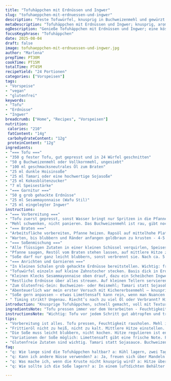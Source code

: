 ```yaml
---
title: "Tofuhäppchen mit Erdnüssen und Ingwer"
slug: "tofuhaeppchen-mit-erdnuessen-und-ingwer"
description: "Feste Tofuwürfel, knusprig in Buchweizenmehl und gewürzt mit einer Mischung aus Hoisin- und Sojasoße statt Nuoc Cham, karamellisiert mit Kokosblütenzucker. Erdnüsse gehackt, Sesammayonnaise und eingelegter Ingwer als Topping. Einfach zu machen, variabel bei Gewürzen. Gehört zur Vorspeise, ohne Nüsse austauschbar durch geröstete Kürbiskerne. Glutenfreie Option mit Reismehl möglich. Ausbalancierte Texturen – knusprig, cremig, aromatisch. Spiel mit Süße, Salz und Würze, ohne Milchprodukte und Laktose. 24 kleine Portionen. Kochzeit etwas verlängert für bessere Kruste. Für geschickte Köche mit Geschmacksnerven."
metaDescription: "Tofuhäppchen mit Erdnüssen und Ingwer; knusprig, aromatisch und voller Texturen - ein asiatisch inspiriertes Rezept, das begeistert."
ogDescription: "Genieße Tofuhäppchen mit Erdnüssen und Ingwer; eine köstliche Vorspeise mit knusprigem Tofu und einer einzigartigen Soßenmischung."
focusKeyphrase: "Tofuhäppchen"
date: 2025-08-04
draft: false
image: tofuhaeppchen-mit-erdnuessen-und-ingwer.jpg
author: "Marlena"
prepTime: PT30M
cookTime: PT15M
totalTime: PT45M
recipeYield: "24 Portionen"
categories: ["Vorspeisen"]
tags:
- "Vorspeise"
- "vegan"
- "glutenfrei"
keywords:
- "Tofu"
- "Erdnüsse"
- "Ingwer"
breadcrumb: ["Home", "Recipes", "Vorspeisen"]
nutrition: 
 calories: "210"
 fatContent: "14g"
 carbohydrateContent: "12g"
 proteinContent: "12g"
ingredients:
- "=== Tofu ==="
- "350 g fester Tofu, gut gepresst und in 24 Würfel geschnitten"
- "50 g Buchweizenmehl oder Vollkornmehl, ungesiebt"
- "100 ml geschmacksneutrales Öl zum Braten"
- "25 ml dunkle Hoisinsoße"
- "25 ml Tamari oder eine hochwertige Sojasoße"
- "25 ml Kokosblütenzucker"
- "7 ml Speisestärke"
- "=== Garnitur ==="
- "50 g grob gehackte Erdnüsse"
- "25 ml Sesammayonnaise (Wafu Stil)"
- "25 ml eingelegter Ingwer"
instructions:
- "=== Vorbereitung ==="
- "Tofu zuerst gepresst, sonst Wasser bringt nur Spritzen in die Pfanne und flippt das Ganze in die Luft. Würfel sauber geschnitten, Größe beachten. Viel zu dünn und zerfallen sie beim Wenden, zu groß, Durchziehen der Soße unmöglich."
- "Mehl schwenken, nicht panieren. Das Buchweizenmehl ist rau, gibt noch Biss und stabilisiert knusprig, macht Unterschied zu Weizenmehl – oft unterschätzt. Überschüssiges Mehl kräftig abschütteln – sonst verbrennt’s schnell und bitter nachher beim Braten."
- "=== Braten ==="
- "Arbeitsfläche vorbereiten, Pfanne heizen. Rapsöl auf mittelhohe Platte, nicht zu heiß, nicht zu kalt. Tofu portioniert anbraten, halbe Menge zuerst. Das Pfeffern und Salzen auf dem Tofu vor dem Mehl – leider oft übersehen, sonst wirkt Soße fade."
- "Warten, bis blubbern und Ränder anfangen goldbraun zu krusten - 4-5 Minuten pro Seite. Roh sind die Würfel papierig, während des Bratens spürt man die Kruste härten. Nicht wenden zu früh, sonst klebt’s. Nach dem Braten auf Küchenpapier abtropfen lassen, sonst wird es mehlig."
- "=== Soßenmischung ==="
- "Alle flüssigen Zutaten in einer kleinen Schüssel verquirlen, Speisestärke nach und nach einrühren – Klumpen vermeiden! Hoisin und Tamari bringen süßlich-herbe Tiefe statt der klassischen Nuoc Cham Säure. Kokosblütenzucker passt viel besser zu den erdigen Aromen und karamellisiert gut."
- "Pfanne saugen, Restöl vom Braten stehen lassen, auf mittlere Hitze zurück. Soße einrühren, nicht kochen lassen, sonst wird’s zäh. Schnell dick und glänzend, bindet sofort. Würfel zurück in die Pfanne, alles gut umrühren, damit alle Seiten sämig überzogen sind."
- "Soße darf nur ganz leicht blubbern, sonst verbrennt sie. Nach ca. 5 Minuten das Zeichen, dass die Soße anzieht, aber Tofu bleibt saftig und nicht matschig."
- "=== Anrichten und Garnieren ==="
- "In kleinen Schalen grob gehackte Erdnüsse bereitstellen. Wichtig: frisch geröstete, sonst verliert man die Ölaromen."
- "Tofuwürfel einzeln auf kleine Zahnstocher stecken. Basis dick in Erdnüsse tauchen – so haften sie besser, gibt Kontrast zur glatten Soße."
- "Kleinen Klecks Sesammayonnaise oben drauf, dazu ein Scheibchen Ingwer. Ingwer scharf, frisch und süß-säuerlich – Ausgleich. Lieblingskick, aber aufpassen, nicht zu viel, sonst überdeckt die Ingwersession den Tofu."
- "Restliche Erdnüsse über alles streuen. Auf kleinen Tellern servieren, gern warm oder temperiert."
- "Zum Glutenfrei-Sein: Buchweizen- oder Reismehl; Tamari statt Sojasoße. Mayonnaise selber machen, wenn Allergien gegen Sesam bestehen – Alternativen wie Avocado-Creme sind interessant."
- "Abenteuerlich war mein erster Versuch mit Kichererbsenmehl – knusprig, aber heftiger Eigengeschmack, bleibt Sache des Experiments."
- "Soße gern anpassen – etwas Limettensaft kann rein, wenn man Nuancen von Nuoc Cham vermisst. Ich fand aber die Süße mit Kokoszucker stimmiger und weniger säure-lastig."
- " Timing strikt? Ungenau. Riecht’s nach zu viel Öl oder Verbrannt? Hitze runter. Wird Tofu matschig? Zu früh umgerührt oder zu lange in Soße. Knusprig bleibt nur kurz in Flüssigkeit, da heißt es fix arbeiten."
introduction: "Knusprige Tofuhäppchen, schnell gemacht, voll mit Texturen. Kein schnöder Seidentofu, sondern richtig fester Block, den man fast anfassen kann. Der Trick: leicht mehliert, dann gleichmäßig braten. Öl darf nicht schwach sein, sonst kein guter Knusper. Habe oft erlebt, dass zu viel Soße den Tofu weich macht – hier stören die kleinen Zacken an Erdnüssen und das säuerliche Ingwer-Topping. So isst man nicht nur mit der Gabel, sondern auch mit den Fingern, klebrig und knackig zugleich. Anders als klassische asiatische Saucen viel süßer und erdiger, kein Nuoc Cham, sondern Hoisin und Kokoszucker. Passt perfekt auf Partytisch, jeder will mehr. Die Sonnenblumenkerne als Austausch für Erdnüsse ein cooler Deal, falls Allergiker am Start sind. Die Mayonnaise mit Sesam bringt nochmal cremige Schärfe rein, erweitert Texturen wunderbar. Gerne größer machen, der Knüller wird zu Fingerfood mit Pfiff."
ingredientsNote: "Tofu pressen immer vor dem Verarbeiten - Feuchtigkeit ruiniert die Panade, macht’s nur matschig. Nicht blind Sojasoße verwenden, davon gibts viele Varianten, Tamari ist vollmundiger und glutenfrei. Hoisin für die süße Komplexität, kann durch süße Teriyaki ersetzt werden, bringt aber andere Nuancen. Kokosblütenzucker lieber als brauner Haushaltszucker, gibt tieferen Geschmack und karamellisiert besser. Buchweizenmehl nimmt mehr Feuchtigkeit auf und ist rustikaler, Weizenmehl geht auch, aber weniger knusprig. Speisestärke sorgt für Bindung der Soße - nicht auslassen, sonst läuft die Soße auseinander. Erdnüsse roh kaufen und selbst rösten - billiger und aromatischer. Sesammayonnaise kaufen oder selber machen, letzteres dauert 10 Min mehr, lohnt sich wenn frisch und würzig. Eingelegten Ingwer selbst machen ist Aufwand, Ersatz: frischer Ingwer fein gehackt mit etwas Reisessig. Öle ruhig hoch erhitzbar wählen, hier Raps oder Erdnussöl, kein Olivenöl – schmeckt sonst bitter."
instructionsNote: "Wichtig: Tofu vor jedem Schritt gut abtropfen und trocknen. Mehl muss sichtbar trocknen, nicht klumpig. Bratpfanne wirklich heiß, Öl sollte schimmern, aber nicht rauchen, sonst verbrennt die Panade. Stücke ofenwarm stellen dient dazu, dass sie nicht durchfeuchten, sonst klebt die Soße schlecht. Soße auf mittlerer Hitze immer rühren, sonst bindet die Stärke nicht richtig und verklumpt. Wenn Soße zu schnell dick wird, Hitze runter nehmen, sonst bitter. Beim Umrühren mit Pfannenwender und nicht zu viel Bewegung, sonst zerfallen die Häppchen. Garnieren kurz vorm Servieren – sonst weicht das Mehl- oder Nuss-Panier ab und verliert den Crunch. Reste kann man kalt essen, aber frisch sind sie unvergleichlich. Zum energie- und zeitsparen, Soße schon am Anfang vorbereiten, Tofu braten und dann zusammen finalisieren. Ingwer unbedingt frisch, nicht zu alt, sonst wird’s muffig. Kleine Details, helfen, dass aus einfachem Tofu etwas Raffiniertes wird."
tips:
- "Vorbereitung ist alles. Tofu pressen, Feuchtigkeit rausholen. Mehl ist wichtig, aber nicht übertreiben. Buchweizenmehl bringt Biss. Nach dem Braten: trockne den Tofu gut, sonst wird’s matschig."
- "Frittieröl nicht zu heiß, nicht zu kalt. Mittlere Hitze einstellen. Wenn das Öl schimmert, dann ist der Zeitpunkt optimal. Tofu-Würfel nicht zu viel bewegen, sie zerfallen schnell."
- "Die Soße muss leicht blubbern, nicht kochen. Hitze regulieren ist entscheidend. Wenn zu dick, Hitze runter. Schnelles Arbeiten nötig, sonst wird der Tofu weich in der Soße. Knusprigkeit ist das Ziel."
- "Variationen der Soße möglich: Limettensaft gibt eine frische Note. Probieren mit Teriyaki als süßen Ersatz ist spannend. Erdnüsse selbst rösten bringt Intensität. Alternative: Sonnenblumenkerne für Allergiker."
- "Glutenfreie Zutaten sind wichtig. Tamari statt Sojasauce. Buchweizenmehl oder Reismehl verwenden. Selbstgemachte Mayonnaise kann helfen, falls Allergien bestehen. Frische von zwei bis drei Dingen macht Unterschied."
faq:
- "q: Wie lange sind die Tofuhäppchen haltbar? a: Kühl lagern, zwei Tage, aber frisch am besten. Tiefkühlen ist möglich, doch nach dem Auftauen leidet die Konsistenz."
- "q: Kann ich andere Nüsse verwenden? a: Ja, freuen sich über Mandeln oder Kürbiskerne. Jede Nuss bringt eigenen Charakter. Wichtig: frisch rösten für besten Geschmack."
- "q: Was mache ich, wenn die Kruste nicht knusprig wird? a: Hitze überprüfen. Zu früh gewendet und getrocknete Oberfläche? Weiterbraten. Geduld zahlt sich aus."
- "q: Wie sollte ich die Soße lagern? a: In einem luftdichten Behälter im Kühlschrank. Haltbarkeit durch dickere Konsistenz. Alternativ: in Eiswürfelformen einfrieren für spätere Nutzung."

---
```

